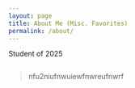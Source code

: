 ```yaml
---
layout: page
title: About Me (Misc. Favorites)
permalink: /about/
---
```


Student of 2025

<style>
    /* Style looks pretty compact, trace grid-container and grid-item in the code */
    .grid-container {
        display: grid;
        grid-template-columns: repeat(auto-fill, minmax(150px, 1fr)); /* Dynamic columns */
        gap: 25px;
    }
    .grid-item {
        text-align: center;
    }
    .grid-item img {
        width: 300%;
        height: 300px; /* Fixed height for uniformity */
        object-fit: contain; /* Ensure the image fits within the fixed height */
    }
    .grid-item p {
        margin: 5px 0; /* Add some margin for spacing */
    }
</style>

<!-- This grid_container class is for the CSS styling, the id is for JavaScript connection -->
<div class="grid-container" id="grid_container">
    <!-- content will be added here by JavaScript -->
</div>

<script>
    // 1. Make a connection to the HTML container defined in the HTML div
    var container = document.getElementById("grid_container"); // This container connects to the HTML div

    // 2. Define a JavaScript object for our http source and our data rows for the Living in the World grid
    var http_source = "https://upload.wikimedia.org/wikipedia/commons/";
    var living_in_the_world = [
        {"flag": "6/6b/Daniil_Medvedev_US_Open_2023_%28cropped%29.jpg", "greeting": "Currently trying to make school's JV team", "description": "Favorite Tennis Player: Daniil Medvedev"},
        {"flag": "d/de/In-N-Out_Burger_Animal_Fries_and_burger.jpg", "greeting": "My favorite item on the menu are the animal fries", "description": "Favorite Fast Food: In-N-Out"},
        {"flag": "5/52/Rain_on_the_car_window%2C_Lianjiang.jpg", "greeting": "(But only every once in a while though)", "description": "Favorite Weather: Rainy"},
        {"flag": "e/ea/Coffee_Caramel_Swirl_-endofanera_%2814373508078%29.jpg", "greeting": "Coffee is underrated, mint chocolate chip is overrated", "description": "Favorite Ice Cream Flavor: Coffee"},
        {"flag": "a/a2/Mixed_onions.jpg", "greeting": "I like onions so much I could eat them raw (maybe with sauce though)", "description": "Favorite Vegetable: Onion"},
    ]; 
    
    // 3a. Consider how to update style count for size of container
    // The grid-template-columns has been defined as dynamic with auto-fill and minmax

    // 3b. Build grid items inside of our container for each row of data
    for (const location of living_in_the_world) {
        // Create a "div" with "class grid-item" for each row
        var gridItem = document.createElement("div");
        gridItem.className = "grid-item";  // This class name connects the gridItem to the CSS style elements
        // Add "img" HTML tag for the flag
        var img = document.createElement("img");
        img.src = http_source + location.flag; // concatenate the source and flag
        img.alt = location.flag + " Flag"; // add alt text for accessibility

        // Add "p" HTML tag for the description
        var description = document.createElement("p");
        description.textContent = location.description; // extract the description

        // Add "p" HTML tag for the greeting
        var greeting = document.createElement("p");
        greeting.textContent = location.greeting;  // extract the greeting

        // Append img and p HTML tags to the grid item DIV
        gridItem.appendChild(img);
        gridItem.appendChild(description);
        gridItem.appendChild(greeting);

        // Append the grid item DIV to the container DIV
        container.appendChild(gridItem);
    }
</script>

>nfu2niufnwuiewfnwreufnwrf
